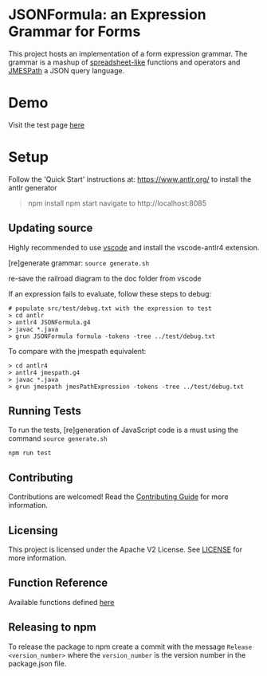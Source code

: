 # JSONFormula: an Expression Grammar for Forms

This project hosts an implementation of a form expression grammar.
The grammar is a mashup of
[spreadsheet-like](https://www.oasis-open.org/committees/download.php/16826/openformula-spec-20060221.html)
functions and operators and [JMESPath](https://jmespath.org/) a JSON query language.

# Demo
Visit the test page [here](https://opensource.adobe.com/json-formula/dist/index.html)

# Setup

Follow the 'Quick Start' instructions at: https://www.antlr.org/ to install the antlr generator

> npm install
> npm start
> navigate to http://localhost:8085

## Updating source

Highly recommended to use [vscode](https://code.visualstudio.com/) and install the vscode-antlr4 extension.

[re]generate grammar: `source generate.sh`

re-save the railroad diagram to the doc folder from vscode

If an expression fails to evaluate, follow these steps to debug:

```
# populate src/test/debug.txt with the expression to test
> cd antlr
> antlr4 JSONFormula.g4
> javac *.java
> grun JSONFormula formula -tokens -tree ../test/debug.txt
```

To compare with the jmespath equivalent:

```
> cd antlr4
> antlr4 jmespath.g4
> javac *.java
> grun jmespath jmesPathExpression -tokens -tree ../test/debug.txt
```

## Running Tests

To run the tests, [re]generation of JavaScript code is a must using the command `source generate.sh`

```
npm run test
```
## Contributing
Contributions are welcomed! Read the [Contributing Guide](./CONTRIBUTING.md) for more information.

## Licensing
This project is licensed under the Apache V2 License. See [LICENSE](./LICENSE) for more information.

## Function Reference

Available functions defined [here](./dist/functions.md)

## Releasing to npm

To release the package to npm create a commit with the message
`Release <version_number>` where the `version_number` is the version number in the package.json file.
